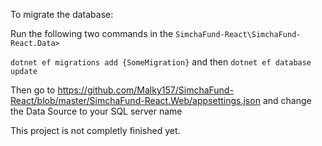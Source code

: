  To migrate the database:

 Run the following two commands in the `SimchaFund-React\SimchaFund-React.Data>`
 
 `dotnet ef migrations add {SomeMigration}`
and then `dotnet ef database update`

Then go to https://github.com/Malky157/SimchaFund-React/blob/master/SimchaFund-React.Web/appsettings.json
and change the Data Source to your SQL server name

This project is not completly finished yet.
